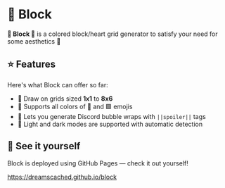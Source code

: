 # 💚 Block

**💚 Block 💚** is a colored block/heart grid generator to satisfy your
need for some aesthetics 🥰

## ⭐ Features

Here's what Block can offer so far:

* 🎨 Draw on grids sized **1x1** to **8x6**
* 🎊 Supports all colors of 💚 and 🟩 emojis
* 🙈 Lets you generate Discord bubble wraps with `||spoiler||` tags
* 🌙 Light and dark modes are supported with automatic detection
<!--
* 🦦 Convey a secret message:
  ```
  RGV2VG9vbHMgYXJlIHNvIG1pc3VzZWQgbm93YWRheXMsIEkgbXVzdCBzYXkuLi4gSGF2ZSB5b3Ug
  ZXZlciBmYWtlZCBzb21ldGhpbmcgb24gcGFnZSB1c2luZyBIVE1MIGVkaXRvcj8KT3IgbWF5YmUg
  dGFrZW4gc29tZSBwaWN0dXJlcyBvZmYgc29tZSBxdWlya3kgc2l0ZXMgdGhhdCBkb24ndCB0byBn
  aXZlIHRoZW0gb3V0IHNvIGVhc2lseS4KT3IgbWF5YmUgeW91IGV2ZW4gcGxheWVkIGFyb3VuZCB3
  aXRoIHNpdGUncyBjb2RlIGluIGRlYnVnZ2VyPyBPaCB0aG9zZSBicmVha3BvaW50cyBhbmQgdGhv
  dXNhbmRzIG9mIGxpbmVzIG9mIHNjcmlwdC4uLgpBbmQgY29uc29sZSEgQSByZWFsIHRlcm1pbmFs
  LCB3aXRoIGF1dG9jb21wbGV0aW9uIGFuZCBlYWdlciBldmFsdWF0aW9uISAKVW5sZXNzIHRoZXJl
  IGFyZSBzaWRlIGVmZmVjdHMuIFdoYXRldmVyIHRoYXQgbWVhbnMuLi4gT3IgYmxvY2tpbmcgb3Bl
  cmF0aW9ucyB0aGF0IHdpbGwgaGFuZyB5b3VyIGJyb3dzZXIhClRoYW5rZnVsbHksIGV2ZW4gcHV6
  emxlZCB3aXRoIHdoYXRldmVyIG91dHB1dCB5b3UndmUgZ290LCB5b3UgY2FuIGFsd2F5cyBhc2sg
  aXQgZm9yIGhlbHAhCkkgaG9wZS4uLiBOb3Qgb2YgdGhlbSBhcmUgc28gdGFsa2F0aXZlIGFmdGVy
  IGFsbC4gSSB3b25kZXIgaWYgSSDilojilogg4paI4paI4paI4paI4paI4paI4paI4paI4paIIHRo
  b3VnaD8gQnV0IHRoYXQncyBhbm90aGVyIHN0b3J5LgoKU2luY2VyZWx5IHlvdXJzLCDilojiloji
  lojilojilojilogu
  ```
-->

## 🚀 See it yourself

Block is deployed using GitHub Pages &mdash; check it out yourself!

https://dreamscached.github.io/block